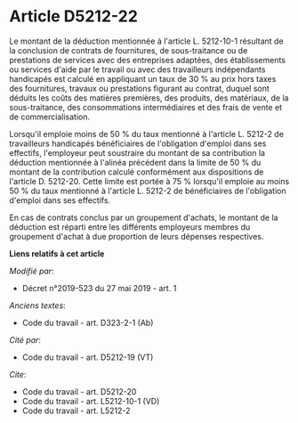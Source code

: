 # Article D5212-22

Le montant de la déduction mentionnée à l'article L. 5212-10-1 résultant de la conclusion de contrats de fournitures, de
sous-traitance ou de prestations de services avec des entreprises adaptées, des établissements ou services d'aide par le
travail ou avec des travailleurs indépendants handicapés est calculé en appliquant un taux de 30 % au prix hors taxes des
fournitures, travaux ou prestations figurant au contrat, duquel sont déduits les coûts des matières premières, des produits,
des matériaux, de la sous-traitance, des consommations intermédiaires et des frais de vente et de commercialisation. 

Lorsqu'il emploie moins de 50 % du taux mentionné à l'article L. 5212-2 de travailleurs handicapés bénéficiaires de
l'obligation d'emploi dans ses effectifs, l'employeur peut soustraire du montant de sa contribution la déduction mentionnée à
l'alinéa précédent dans la limite de 50 % du montant de la contribution calculé conformément aux dispositions de l'article D.
5212-20. Cette limite est portée à 75 % lorsqu'il emploie au moins 50 % du taux mentionné à l'article L. 5212-2 de
bénéficiaires de l'obligation d'emploi dans ses effectifs. 

En cas de contrats conclus par un groupement d'achats, le montant de la déduction est réparti entre les différents employeurs
membres du groupement d'achat à due proportion de leurs dépenses respectives.

**Liens relatifs à cet article**

_Modifié par_:

  - Décret n°2019-523 du 27 mai 2019 - art. 1

_Anciens textes_:

  - Code du travail - art. D323-2-1 (Ab)

_Cité par_:

  - Code du travail - art. D5212-19 (VT)

_Cite_:

  - Code du travail - art. D5212-20
  - Code du travail - art. L5212-10-1 (VD)
  - Code du travail - art. L5212-2
